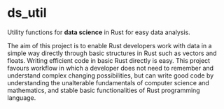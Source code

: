 # ds_util
Utility functions for **data science** in Rust for easy data analysis.

The aim of this project is to enable Rust developers work with data in a simple way directly through basic structures in Rust such as vectors and floats.
Writing efficient code in basic Rust directly is easy. This project favours workflow in which a developer does not need to remember and understand complex changing possibilities, but can write good code by understanding the unalterable fundamentals of computer science and mathematics, and stable basic functionalities of Rust programming language.
